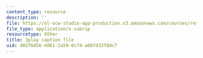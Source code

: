 ```yaml
---
content_type: resource
description: ''
file: https://ol-ocw-studio-app-production.s3.amazonaws.com/courses/res-tll-004-stem-concept-videos-fall-2013/d02f6456dd612a590c74a06fd33f8dc7_fv5QB3eK7jA.srt
file_type: application/x-subrip
resourcetype: Other
title: 3play caption file
uid: d02f6456-dd61-2a59-0c74-a06fd33f8dc7
---
```

